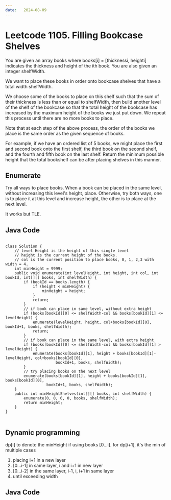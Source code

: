 ```yaml
---
date:   2024-08-09
---
```


# Leetcode 1105. Filling Bookcase Shelves

You are given an array books where books[i] = [thicknessi, heighti] indicates the thickness and height of the ith book. You are also given an integer shelfWidth.

We want to place these books in order onto bookcase shelves that have a total width shelfWidth.

We choose some of the books to place on this shelf such that the sum of their thickness is less than or equal to shelfWidth, then build another level of the shelf of the bookcase so that the total height of the bookcase has increased by the maximum height of the books we just put down. We repeat this process until there are no more books to place.

Note that at each step of the above process, the order of the books we place is the same order as the given sequence of books.

For example, if we have an ordered list of 5 books, we might place the first and second book onto the first shelf, the third book on the second shelf, and the fourth and fifth book on the last shelf.
Return the minimum possible height that the total bookshelf can be after placing shelves in this manner.

## Enumerate
Try all ways to place books. When a book can be placed in the same level, without increasing this level's height, place. Otherwise, try both ways, one is to place it at this level and increase height, the other is to place at the next level.

It works but TLE.

## Java Code
<pre>
<code>
class Solution {
    // level Height is the height of this single level
    // height is the current height of the books. 
    // col is the current position to place books, 0, 1, 2,3 with width = 4.
    int minHeight = 9999;
    public void enumerate(int levelHeight, int height, int col, int bookId, int[][] books, int shelfWidth) {
        if (bookId == books.length) {
            if (height < minHeight) {
                minHeight = height;
            }
            return;
        }
        // if book can place in same level, without extra height
        if (books[bookId][0] <= shelfWidth-col && books[bookId][1] <= levelHeight) {
            enumerate(levelHeight, height, col+books[bookId][0], bookId+1, books, shelfWidth);
            return;
        }
        // if book can place in the same level, with extra height
        if (books[bookId][0] <= shelfWidth-col && books[bookId][1] > levelHeight) {
            enumerate(books[bookId][1], height + books[bookId][1]-levelHeight, col+books[bookId][0],
                      bookId+1, books, shelfWidth);
        }
        // try placing books on the next level
        enumerate(books[bookId][1], height + books[bookId][1], books[bookId][0],
                  bookId+1, books, shelfWidth);
    }
    public int minHeightShelves(int[][] books, int shelfWidth) {
        enumerate(0, 0, 0, 0, books, shelfWidth);
        return minHeight;
    }
}
</code>
</pre>

## Dynamic programming
dp[i] to denote the minHeight if using books [0...i]. 
for dp[i+1], it's the min of multiple cases
   1. placing i+1 in a new layer
   2. [0...i-1] in same layer, i and i+1 in new layer
   3. [0...i-2] in the same layer, i-1, i, i+1 in same layer
   4. until exceeding width

## Java Code
<pre>
<code>

</code>
</pre>